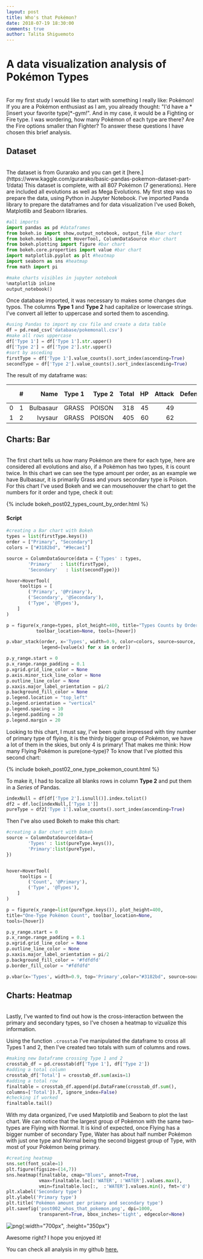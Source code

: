 ```yaml
---
layout: post
title: Who's that Pokémon?
date: 2018-07-19 18:30:00
comments: true
author: Talita Shiguemoto
---
```


# A data visualization analysis of Pokémon Types

<br/>
For my first study I would like to start with something I really like: Pokémon!
If you are a Pokémon enthusiast as I am, you already thought: "I'd have a *[insert your favorite type]*-gym!". And in my case, it would be a Fighting or Fire type.
I was wordering, how many Pokémon of each type are there? Are the Fire options smaller than Fighter?
To answer these questions I have chosen this brief analysis. 

## Dataset

<br/>
The dataset is from Gurarako and you can get it [here.](https://www.kaggle.com/gurarako/basic-pandas-pokemon-dataset-part-1/data)
This dataset is complete, with all 807 Pokémon (7 generations). Here are included all evolutions as well as Mega Evolutions.
My first step was to prepare the data, using Python in Jupyter Notebook. I've imported Panda library to prepare the dataframes and for data visualization I've used Bokeh, Matplotlib and Seaborn libraries.

```python
#all imports
import pandas as pd #dataframes
from bokeh.io import show,output_notebook, output_file #bar chart
from bokeh.models import HoverTool, ColumnDataSource #bar chart
from bokeh.plotting import figure #bar chart
from bokeh.core.properties import value #bar chart
import matplotlib.pyplot as plt #heatmap
import seaborn as sns #heatmap
from math import pi

#make charts visibles in jupyter notebook
%matplotlib inline 
output_notebook() 
```

Once database imported, it was necessary to makes some changes due typos. The columns **Type 1** and **Type 2** had capitalize or lowercase strings. I've convert all letter to uppercase and sorted them to ascending.


```python
#using Pandas to import my csv file and create a data table
df = pd.read_csv('database/pokemonall.csv')
#make all rows uppercase
df['Type 1'] = df['Type 1'].str.upper()
df['Type 2'] = df['Type 2'].str.upper()
#sort by asceding
firstType = df['Type 1'].value_counts().sort_index(ascending=True)
secondType = df['Type 2'].value_counts().sort_index(ascending=True)
```

The result of my dataframe was:


|   | # |      Name| Type 1| Type 2| Total| HP| Attack| Defense| Sp. Atk| Sp. Def| Speed| Generation| Legendary|
|--:|--:|---------:|------:|------:|-----:| -:|------:|-------:|-------:|-------:|-----:|----------:|---------:|
| 0 | 1 | Bulbasaur|  GRASS| POISON|   318| 45|     49|      49|      65|      65|    45|          1|     False|
| 1 | 2 |   Ivysaur|  GRASS| POISON|   405| 60|     62|      63|      80|      80|    80|          1|     False|




## Charts: Bar

<br/>
The first chart tells us how many Pokémon are there for each type, here are considered all evolutions and also, if a Pokémon has two types, it is count twice. In this chart we can see the type amount per order, as an example we have Bulbasaur, it is primarily Grass and yours secondary type is Poison. For this chart I've used Bokeh and we can mousehouver the chart to get the numbers for it order and type, check it out:

{% include bokeh_post02_types_count_by_order.html %}
<br/>
#### Script

```python
#creating a Bar chart with Bokeh
types = list(firstType.keys())
order = ["Primary", "Secondary"]
colors = ["#3182bd", "#9ecae1"]

source = ColumnDataSource(data = {'Types' : types,
        'Primary'   : list(firstType),
        'Secondary'   : list(secondType)})

hover=HoverTool(
     tooltips = [
        ('Primary', '@Primary'),
        ('Secondary', '@Secondary'),
        ('Type', '@Types'),
    ]
)

p = figure(x_range=types, plot_height=400, title="Types Counts by Order",
           toolbar_location=None, tools=[hover])

p.vbar_stack(order, x='Types', width=0.9, color=colors, source=source,
             legend=[value(x) for x in order])

p.y_range.start = 0
p.x_range.range_padding = 0.1
p.xgrid.grid_line_color = None
p.axis.minor_tick_line_color = None
p.outline_line_color = None
p.xaxis.major_label_orientation = pi/2
p.background_fill_color = None
p.legend.location = "top_left"
p.legend.orientation = "vertical"
p.legend.spacing = 10
p.legend.padding = 20
p.legend.margin = 20
```

Looking to this chart, I must say, I've been quite impressed with tiny number of primary type of flying, it is the thirdy bigger group of Pokémon, we have a lot of them in the skies, but only 4 is primary! That makes me think: How many Flying Pokémon is pure(one-type)?
To know that I've plotted this second chart:

{% include bokeh_post02_one_type_pokemon_count.html %}
<br/>

To make it, I had to localize all blanks rows in column **Type 2** and put them in a *Series* of Pandas.

```python
indexNull = df[df['Type 2'].isnull()].index.tolist()
df2 = df.loc[indexNull,['Type 1']]
pureType = df2['Type 1'].value_counts().sort_index(ascending=True)
```

Then I've also used Bokeh to make this chart:


```python
#creating a Bar chart with Bokeh
source = ColumnDataSource(data={
        'Types' : list(pureType.keys()),
        'Primary':list(pureType),
})


hover=HoverTool(
     tooltips = [
        ('Count', '@Primary'),
        ('Type', '@Types'),
    ]
)

p = figure(x_range=list(pureType.keys()), plot_height=400, 
title="One-Type Pokémon Count", toolbar_location=None, 
tools=[hover])

p.y_range.start = 0
p.x_range.range_padding = 0.1
p.xgrid.grid_line_color = None
p.outline_line_color = None
p.xaxis.major_label_orientation = pi/2
p.background_fill_color = '#fdfdfd'
p.border_fill_color = "#fdfdfd"

p.vbar(x='Types', width=0.9, top='Primary',color="#3182bd", source=source)
```

## Charts: Heatmap

<br/>
Lastly, I've wanted to find out how is the cross-interaction between the primary and secondary types, so I've chosen a heatmap to vizualize this information.

Using the function `.crosstab` I've manipulated the dataframe to cross all Types 1 and 2, then I've created two totals with sum of columns and rows.
```python
#making new Dataframe crossing Type 1 and 2
crosstab_df = pd.crosstab(df['Type 1'], df['Type 2'])
#adding a total column
crosstab_df['Total'] = crosstab_df.sum(axis=1)
#adding a total row
finaltable = crosstab_df.append(pd.DataFrame(crosstab_df.sum(),
columns=['Total']).T, ignore_index=False)
#checking if worked
finaltable.tail()
```

With my data organized, I've used Matplotlib and Seaborn to plot the last chart. We can notice that the largest group of Pokémon with the same two-types are Flying with Normal. It is kind of expected, once Flying has a bigger number of secondary Type, Water has about half number Pokémon with just one type and Normal being the second biggest group of Type, with most of your Pokémon being primary.

```python
#creating heatmap
sns.set(font_scale=1)
plt.figure(figsize=(14,7))
sns.heatmap(finaltable, cmap="Blues", annot=True, 
            vmax=finaltable.loc[:'WATER', :'WATER'].values.max(),
            vmin=finaltable.loc[:,  :'WATER'].values.min(), fmt='d')
plt.xlabel('Secondary type')
plt.ylabel('Primary type')
plt.title('Pokémon amount per primary and secondary type')
plt.savefig('post002_whos_that_pokemon.png', dpi=1000, 
            transparent=True, bbox_inches='tight', edgecolor=None)
```
![png](/img/notebook/post002_whos_that_pokemon.png){:width="700px", :height="350px"}  

Awesome right? I hope you enjoyed it! 

You can check all analysis in my github [here.](https://github.com/shiguelita/whos_that_pokemon)
